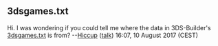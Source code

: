 ## 3dsgames.txt

Hi. I was wondering if you could tell me where the data in 3DS-Builder's
[3dsgames.txt](https://github.com/SciresM/3DS-Builder/blob/master/3DS%20Builder/Resources/txt/3dsgames.txt)
is from? --[Hiccup](User:Hiccup "wikilink")
([talk](User_talk:Hiccup "wikilink")) 16:07, 10 August 2017 (CEST)